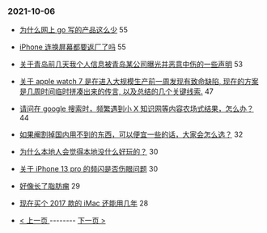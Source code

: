 ### 2021-10-06 
- [为什么网上 go 写的产品这么少](https://www.v2ex.com/t/806003) 55
- [iPhone 连换屏幕都要返厂了吗](https://www.v2ex.com/t/806087) 55
- [关于青岛前几天我个人信息被青岛某公司曝光并恶意中伤的一些声明](https://www.v2ex.com/t/806072) 53
- [关于 apple watch 7 是在进入大规模生产前一周发现有致命缺陷, 现在的方案是几周时间临时拼凑出来的传言, 以及总结的几个关键线索.](https://www.v2ex.com/t/806039) 47
- [请问在 google 搜索时，频繁遇到小 X 知识网等内容农场式结果，怎么办？](https://www.v2ex.com/t/806025) 44
- [如果阉割掉国内用不到的东西，可以便宜一些的话，大家会怎么选？](https://www.v2ex.com/t/806052) 32
- [为什么本地人会觉得本地没什么好玩的？](https://www.v2ex.com/t/806053) 30
- [关于 iPhone 13 pro 的频闪是否伤眼问题](https://www.v2ex.com/t/806067) 30
- [好像长了脂肪瘤](https://www.v2ex.com/t/806038) 29
- [现在买个 2017 款的 iMac 还能用几年](https://www.v2ex.com/t/805993) 28 

- [ < 上一页 ](https://github.com/able8/v2ex-hot-record/blob/master/2021-10-05.md) -------- [ 下一页 > ](https://github.com/able8/v2ex-hot-record/blob/master/2021-10-07.md)